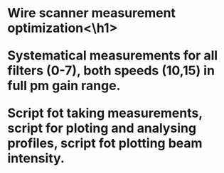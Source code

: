 <h1>Wire scanner measurement optimization<\h1>

Systematical measurements for all filters (0-7), both speeds (10,15) in full pm gain range.

Script fot taking measurements, script for ploting and analysing profiles, script fot plotting beam intensity.

